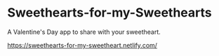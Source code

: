 # Sweethearts-for-my-Sweethearts
A Valentine's Day app to share with your sweetheart.

https://sweethearts-for-my-sweetheart.netlify.com/